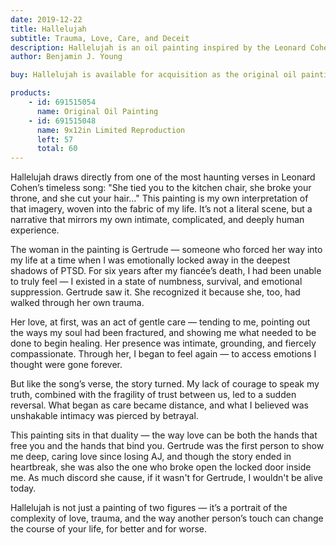 ```yaml
---
date: 2019-12-22
title: Hallelujah
subtitle: Trauma, Love, Care, and Deceit
description: Hallelujah is an oil painting inspired by the Leonard Cohen verse, reflecting my relationship with Gertrude — the first person to show me deep, caring love since my fiancée’s death. She helped me begin healing from years of PTSD, only for our bond to unravel into betrayal, mirroring the song’s blend of intimacy, vulnerability, and heartbreak.
author: Benjamin J. Young

buy: Hallelujah is available for acquisition as the original oil painting or as a high-quality limited reproduction. Collectors may choose between owning the one-of-a-kind original or a museum-grade print that preserves the emotional depth and detail of the work. Both options offer a meaningful way to bring this powerful and personal piece into your collection.

products:
    - id: 691515054
      name: Original Oil Painting
    - id: 691515048
      name: 9x12in Limited Reproduction
      left: 57
      total: 60
---
```


Hallelujah draws directly from one of the most haunting verses in Leonard Cohen’s timeless song:
"She tied you to the kitchen chair, she broke your throne, and she cut your hair…"
This painting is my own interpretation of that imagery, woven into the fabric of my life. It’s not a literal scene, but a narrative that mirrors my own intimate, complicated, and deeply human experience.

<!--more-->

The woman in the painting is Gertrude — someone who forced her way into my life at a time when I was emotionally locked away in the deepest shadows of PTSD. For six years after my fiancée’s death, I had been unable to truly feel — I existed in a state of numbness, survival, and emotional suppression. Gertrude saw it. She recognized it because she, too, had walked through her own trauma.

Her love, at first, was an act of gentle care — tending to me, pointing out the ways my soul had been fractured, and showing me what needed to be done to begin healing. Her presence was intimate, grounding, and fiercely compassionate. Through her, I began to feel again — to access emotions I thought were gone forever.

But like the song’s verse, the story turned. My lack of courage to speak my truth, combined with the fragility of trust between us, led to a sudden reversal. What began as care became distance, and what I believed was unshakable intimacy was pierced by betrayal.

This painting sits in that duality — the way love can be both the hands that free you and the hands that bind you. Gertrude was the first person to show me deep, caring love since losing AJ, and though the story ended in heartbreak, she was also the one who broke open the locked door inside me. As much discord she cause, if it wasn't for Gertrude, I wouldn't be alive today.

Hallelujah is not just a painting of two figures — it’s a portrait of the complexity of love, trauma, and the way another person’s touch can change the course of your life, for better and for worse.